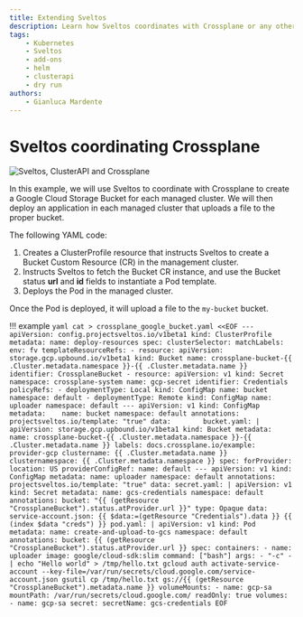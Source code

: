 ```yaml
---
title: Extending Sveltos
description: Learn how Sveltos coordinates with Crossplane or any other open source projects. Discover how to use Sveltos to create Google Cloud Storage Buckets for managed clusters and deploy applications that interact with these buckets. Dive into the YAML code that instructs Sveltos, explore the process step-by-step, and witness the seamless coordination between Sveltos and Crossplane in action.
tags:
    - Kubernetes
    - Sveltos
    - add-ons
    - helm
    - clusterapi
    - dry run
authors:
    - Gianluca Mardente
---
```


# Sveltos coordinating Crossplane

![Sveltos, ClusterAPI and Crossplane](../assets/sveltos_clusterapi_crossplane.gif)

In this example, we will use Sveltos to coordinate with Crossplane to create a Google Cloud Storage Bucket for each managed cluster. We will then deploy an application in each managed cluster that uploads a file to the proper bucket.

The following YAML code:

1. Creates a ClusterProfile resource that instructs Sveltos to create a Bucket Custom Resource (CR) in the management cluster.
2. Instructs Sveltos to fetch the Bucket CR instance, and use the Bucket status __url__ and __id__ fields to instantiate a Pod template.
3. Deploys the Pod in the managed cluster.

Once the Pod is deployed, it will upload a file to the `my-bucket` bucket.

!!! example
    ```yaml
    cat > crossplane_google_bucket.yaml <<EOF
    ---
    apiVersion: config.projectsveltos.io/v1beta1
    kind: ClusterProfile
    metadata:
      name: deploy-resources
    spec:
      clusterSelector:
        matchLabels:
          env: fv
      templateResourceRefs:
      - resource:
          apiVersion: storage.gcp.upbound.io/v1beta1
          kind: Bucket
          name: crossplane-bucket-{{ .Cluster.metadata.namespace }}-{{ .Cluster.metadata.name }}
        identifier: CrossplaneBucket
      - resource:
          apiVersion: v1
          kind: Secret
          namespace: crossplane-system
          name: gcp-secret
        identifier: Credentials
      policyRefs:
      - deploymentType: Local
        kind: ConfigMap
        name: bucket
        namespace: default
      - deploymentType: Remote
        kind: ConfigMap
        name: uploader
        namespace: default
    ---
    apiVersion: v1
    kind: ConfigMap
    metadata:   
      name: bucket
      namespace: default
      annotations:
        projectsveltos.io/template: "true"
    data:       
      bucket.yaml: |
        apiVersion: storage.gcp.upbound.io/v1beta1
        kind: Bucket
        metadata:
        name: crossplane-bucket-{{ .Cluster.metadata.namespace }}-{{ .Cluster.metadata.name }}
        labels:
          docs.crossplane.io/example: provider-gcp
          clustername: {{ .Cluster.metadata.name }}
          clusternamespace: {{ .Cluster.metadata.namespace }}
        spec:
          forProvider:
            location: US
          providerConfigRef:
            name: default
    ---
    apiVersion: v1
    kind: ConfigMap
    metadata:
      name: uploader
      namespace: default
      annotations:
        projectsveltos.io/template: "true"
    data:
      secret.yaml: |
        apiVersion: v1
        kind: Secret
        metadata:
          name: gcs-credentials
          namespace: default
          annotations:
            bucket: "{{ (getResource "CrossplaneBucket").status.atProvider.url }}"
        type: Opaque
        data:
          service-account.json: {{ $data:=(getResource "Credentials").data }} {{ (index $data "creds") }}
      pod.yaml: |
        apiVersion: v1
        kind: Pod
        metadata:
          name: create-and-upload-to-gcs
          namespace: default
          annotations:
            bucket: {{ (getResource "CrossplaneBucket").status.atProvider.url }}
        spec:
          containers:
          - name: uploader
            image: google/cloud-sdk:slim
            command: ["bash"]
            args:
              - "-c"
              - |
                echo "Hello world" > /tmp/hello.txt
                gcloud auth activate-service-account --key-file=/var/run/secrets/cloud.google.com/service-account.json
                gsutil cp /tmp/hello.txt gs://{{ (getResource "CrossplaneBucket").metadata.name }}
            volumeMounts:
              - name: gcp-sa
                mountPath: /var/run/secrets/cloud.google.com/
                readOnly: true
          volumes:
            - name: gcp-sa
              secret:
                secretName: gcs-credentials
    EOF
    ```
